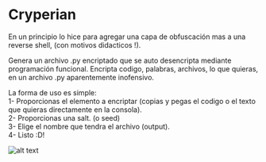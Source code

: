 # Cryperian
En un principio lo hice para agregar una capa de obfuscación mas a una reverse shell, (con motivos didacticos !).

Genera un archivo .py encriptado que se auto desencripta mediante programación funcional.
Encripta codigo, palabras, archivos, lo que quieras, en un archivo .py aparentemente inofensivo.

La forma de uso es simple:                                                                                                              
1- Proporcionas el elemento a encriptar (copias y pegas el codigo o el texto que quieras directamente en la consola).                                                               
2- Proporcionas una salt. (o seed)                                                                                                              
3- Elige el nombre que tendra el archivo (output).                                                                                                              
4- Listo :D!

![alt text](https://github.com/NicolasMuras/mushroom_evolve/blob/main/example/cryperian_example.jpg?raw=true)
